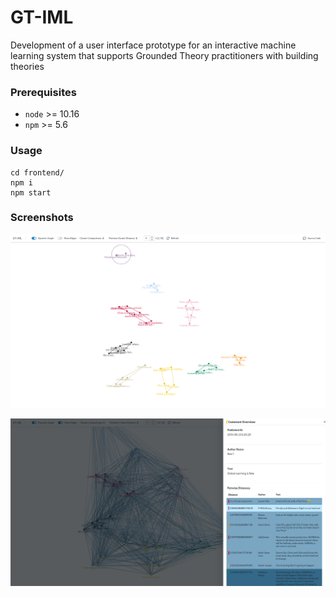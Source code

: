 # GT-IML

Development of a user interface prototype for an interactive machine learning system that supports Grounded Theory practitioners with building theories

### Prerequisites

- `node` >= 10.16
- `npm` >= 5.6

### Usage

```
cd frontend/
npm i
npm start
```

### Screenshots

![plot](/assets/images/GT-IML.png)

![plot](/assets/images/GT-IML-NODE-DRAWER.png)

